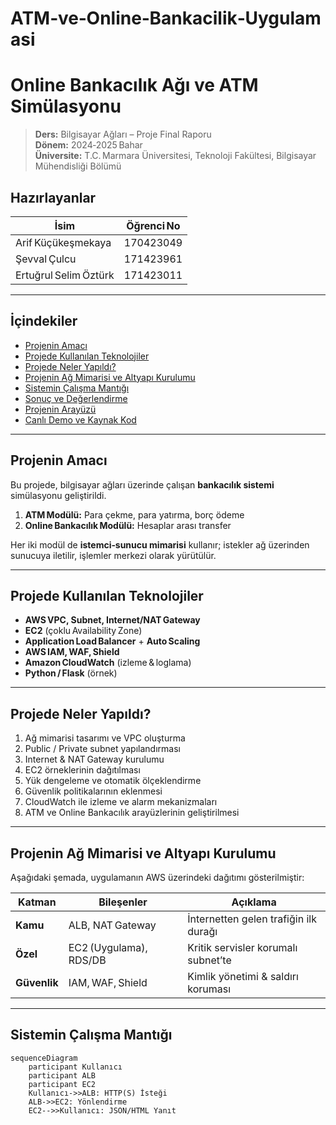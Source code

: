 # ATM‑ve‑Online‑Bankacilik‑Uygulamasi
# Online Bankacılık Ağı ve ATM Simülasyonu

> **Ders:** Bilgisayar Ağları – Proje Final Raporu  
> **Dönem:** 2024‑2025 Bahar  
> **Üniversite:** T.C. Marmara Üniversitesi, Teknoloji Fakültesi, Bilgisayar Mühendisliği Bölümü

## Hazırlayanlar

| İsim | Öğrenci No |
| ---- | ---------- |
| Arif Küçükeşmekaya | 170423049 |
| Şevval Çulcu | 171423961 |
| Ertuğrul Selim Öztürk | 171423011 |

---

## İçindekiler
- [Projenin Amacı](#projenin-amacı)
- [Projede Kullanılan Teknolojiler](#projede-kullanılan-teknolojiler)
- [Projede Neler Yapıldı?](#projede-neler-yapıldı)
- [Projenin Ağ Mimarisi ve Altyapı Kurulumu](#projenin-ağ-mimarisi-ve-altyapı-kurulumu)
- [Sistemin Çalışma Mantığı](#sistemin-çalışma-mantığı)
- [Sonuç ve Değerlendirme](#sonuc-ve-degerlendirme)
- [Projenin Arayüzü](#projenin-arayuzu)
- [Canlı Demo ve Kaynak Kod](#canli-demo-ve-kaynak-kod)

---

## Projenin Amacı
Bu projede, bilgisayar ağları üzerinde çalışan **bankacılık sistemi** simülasyonu geliştirildi.  

1. **ATM Modülü:** Para çekme, para yatırma, borç ödeme  
2. **Online Bankacılık Modülü:** Hesaplar arası transfer

Her iki modül de **istemci‑sunucu mimarisi** kullanır; istekler ağ üzerinden sunucuya iletilir, işlemler merkezi olarak yürütülür.

---

## Projede Kullanılan Teknolojiler
- **AWS VPC, Subnet, Internet/NAT Gateway**
- **EC2** (çoklu Availability Zone)
- **Application Load Balancer** + **Auto Scaling**
- **AWS IAM, WAF, Shield**
- **Amazon CloudWatch** (izleme & loglama)
- **Python / Flask** (örnek)

---

## Projede Neler Yapıldı?
1. Ağ mimarisi tasarımı ve VPC oluşturma  
2. Public / Private subnet yapılandırması  
3. Internet & NAT Gateway kurulumu  
4. EC2 örneklerinin dağıtılması  
5. Yük dengeleme ve otomatik ölçeklendirme  
6. Güvenlik politikalarının eklenmesi  
7. CloudWatch ile izleme ve alarm mekanizmaları  
8. ATM ve Online Bankacılık arayüzlerinin geliştirilmesi

---

## Projenin Ağ Mimarisi ve Altyapı Kurulumu
Aşağıdaki şemada, uygulamanın AWS üzerindeki dağıtımı gösterilmiştir:

<!-- görsel: aws_mimari.png -->

| Katman | Bileşenler | Açıklama |
| ------ | ---------- | -------- |
| **Kamu** | ALB, NAT Gateway | İnternetten gelen trafiğin ilk durağı |
| **Özel** | EC2 (Uygulama), RDS/DB | Kritik servisler korumalı subnet’te |
| **Güvenlik** | IAM, WAF, Shield | Kimlik yönetimi & saldırı koruması |

---

## Sistemin Çalışma Mantığı

```mermaid
sequenceDiagram
    participant Kullanıcı
    participant ALB
    participant EC2
    Kullanıcı->>ALB: HTTP(S) İsteği
    ALB->>EC2: Yönlendirme
    EC2-->>Kullanıcı: JSON/HTML Yanıt



